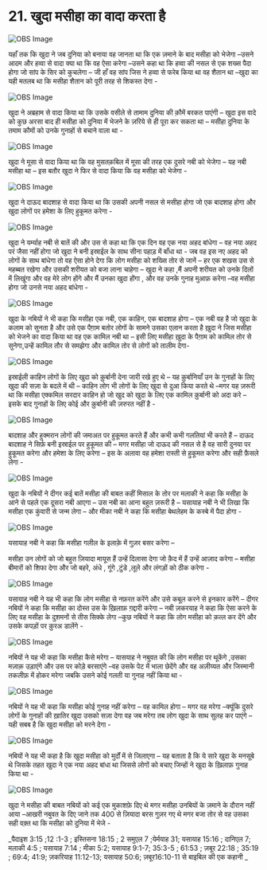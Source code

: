 # 21. खुदा मसीहा का वादा करता है 

![OBS Image](https://cdn.door43.org/obs/jpg/360px/obs-en-21-01.jpg)

यहाँ तक कि खुदा ने जब दुनिया को बनाया वह जानता था कि एक ज़माने के बाद मसीहा को भेजेगा –उसने आदम और हव्वा से वादा क्या था कि वह ऐसा करेगा –उसने कहा था कि हव्वा की नसल से एक शख्स पैदा होगा जो सांप के सिर को कुचलेगा – जी हाँ वह सांप जिस ने हव्वा से फरेब किया था वह शैतान था –खुदा का यही मतलब था कि मसीहा शैतान को पूरी तरह से शिकस्त देगा - 

![OBS Image](https://cdn.door43.org/obs/jpg/360px/obs-en-21-02.jpg)

खुदा ने अब्रहाम से वादा किया था कि उसके वसीले से तामाम दुनिया की क़ौमें बरकत पाएंगी – खुदा इस वादे को कुछ अरसा बाद ही मसीहा को दुनिया में भेजने के ज़रिये से ही पूरा कर सकता था – मसीहा दुनिया के तमाम कौमों को उनके गुनाहों से बचाने वाला था -  

![OBS Image](https://cdn.door43.org/obs/jpg/360px/obs-en-21-03.jpg)

खुदा ने मूसा से वादा किया था कि वह मुसतक़बिल में मूसा की तरह एक दुसरे नबी को भेजेगा – यह नबी मसीहा था – इस बतौर खुदा ने फिर से वादा किया कि वह मसीहा को भेजेगा - 

![OBS Image](https://cdn.door43.org/obs/jpg/360px/obs-en-21-04.jpg)

खुदा ने दाऊद बादशाह से वादा किया था कि उसकी अपनी नसल से मसीहा होगा जो एक बादशाह होगा और खुदा लोगों पर हमेशा के लिए हुकूमत करेगा -

![OBS Image](https://cdn.door43.org/obs/jpg/360px/obs-en-21-05.jpg)

खुदा ने यर्म्याह नबी से बातें की और उस से कहा था कि एक दिन वह एक नया अहद बांधेगा – वह नया अहद परं जैसा नहीं होगा जो खुदा ने बनी इस्राईल के साथ सीना पहाड़ में बाँधा था - जब वह इस नए अहद को लोगों के साथ बांधेगा तो वह ऐसा होने देगा कि लोग मसीहा को शख्सि तोर से जानें – हर एक शखस उस से महब्बत रखेगा और उसकी शरीयत को बजा लाना चाहेगा – खुदा ने कहा ,मैं अपनी शरीयत को उनके दिलों में लिखूंगा और वह मेरे लोग होंगे और मैं उनका खुदा होंगा , और वह उनके गुनाह मुआफ़ करेगा –वह मसीहा होगा जो उनसे नया अहद बांधेगा -    

![OBS Image](https://cdn.door43.org/obs/jpg/360px/obs-en-21-06.jpg)

खुदा के नबियों ने भी कहा कि मसीहा एक नबी, एक काहिन, एक बादशाह होगा – एक नबी वह है जो खुदा के कलाम को सुनता है और उसे एक पैग़ाम बतोर लोगों के सामने उसका एलान करता है ख़ुदा ने जिस मसीहा को भेजने का वादा किया था वह एक कामिल नबी था – इसी लिए मसीहा ख़ुदा के पैग़ाम को कामिल तोर से सुनेगा,उन्हें कामिल तौर से समझेगा और कामिल तोर से लोगों को तालीम देगा-   

![OBS Image](https://cdn.door43.org/obs/jpg/360px/obs-en-21-07.jpg)

इस्राईली काहिन लोगों के लिए खुदा को क़ुर्बानी देना जारी रखे हुए थे – यह क़ुर्बानियाँ उन के गुनाहों के लिए खुदा की सज़ा के बदले में थी – काहिन लोग भी लोगों के लिए खुदा से दुआ किया करते थे –मगर यह ज़रूरी था कि मसीहा एक्कमिल सरदार काहिन हो जो खुद को खुदा के लिए एक कामिल क़ुर्बानी को अदा करे – इसके बाद गुनाहों के लिए कोई और क़ुर्बानी की ज़रुरत नहीं है -   

![OBS Image](https://cdn.door43.org/obs/jpg/360px/obs-en-21-08.jpg)

बादशाह और हुक्मरान लोगों की जमाअत पर हुकूमत करते हैं और कभी कभी गलतियां भी करते हैं – दाऊद बादशाह ने सिर्फ़ बनी इस्राईल पर हुकूमत की – मगर मसीहा जो दाऊद की नसल से है वह सारी दुनया पर हुकूमत करेगा और हमेशा के लिए करेगा – इस के अलावा वह हमेशा रास्ती से हुकूमत करेगा और सही फ़ैसले लेगा -

![OBS Image](https://cdn.door43.org/obs/jpg/360px/obs-en-21-09.jpg)

खुदा के नबियों ने दीगर कई बातें मसीहा की बाबत कहीं मिसाल के तोर पर मलाकी ने कहा कि मसीहा के आने से पहले एक दूसरा नबी आएगा – उस नबी का आना बहुत ज़रूरी है – यसायाह नबी ने भी लिखा कि मसीहा एक कुंवारी से जन्म लेगा – और मीका नबी ने कहा कि मसीहा बेथलेहम के कस्बे में पैदा होगा -   

![OBS Image](https://cdn.door43.org/obs/jpg/360px/obs-en-21-10.jpg)

यसायाह नबी ने कहा कि मसीहा गलील के इलाक़े में गुज़र बसर करेगा – 

मसीहा उन लोगों को जो बहुत ज़ियादा मायूस हैं उन्हें दिलासा देगा जो क़ैद में हैं उन्हें आज़ाद करेगा – मसीहा बीमारों को शिफा देगा और जो बहरे, अंधे , गूंगे ,टुंडे ,लूले और लंगड़ों को ठीक करेगा -

![OBS Image](https://cdn.door43.org/obs/jpg/360px/obs-en-21-11.jpg)

यसायाह नबी ने यह भी कहा कि लोग मसीहा से नफ़रत करेंगे और उसे कबूल करने से इनकार करेंगे – दीगर नबियों ने कहा कि मसीहा का दोस्त उस के ख़िलाफ़      ग़द्दारी करेगा – नबी ज़करयाह  ने कहा कि ऐसा करने के लिए वह मसीहा के दुशमनों से तीस सिक्के लेगा –कुछ नबियों ने कहा कि लोग मसीहा को क़त्ल कर देंगे और उसके कपड़ों पर क़ुरअ  डालेंगे -

![OBS Image](https://cdn.door43.org/obs/jpg/360px/obs-en-21-12.jpg)

नबियों ने यह भी कहा कि मसीहा कैसे मरेगा – यासयाह ने नबुवत की कि लोग मसीहा पर थूकेंगे ,उसका मज़ाक़ उड़ाएंगे और उस पर कोड़े बरसाएंगे –वह उसके पेट में भाला छेदेंगे और वह अज़ीय्यत और जिस्मानी तकलीफ़ में होकर मरेगा जबकि उसने कोई गलती या गुनाह नहीं किया  था  -  

![OBS Image](https://cdn.door43.org/obs/jpg/360px/obs-en-21-13.jpg)

नबियों ने यह भी कहा कि मसीहा कोई गुनाह नहीं करेगा – वह कामिल होगा – मगर वह मरेगा –क्यूंकि दुसरे लोगों के गुनाहों की ख़ातिर खुदा उसको सज़ा देगा वह जब मरेगा तब लोग खुदा के साथ सुलह कर पाएंगे –यही सबब है कि खुदा मसीहा को मरने देगा -

![OBS Image](https://cdn.door43.org/obs/jpg/360px/obs-en-21-14.jpg)

नबियों ने यह भी कहा है कि खुदा मसीहा को मुर्दों में से जिलाएगा – यह बताता है कि ये सारे खुदा के मनसूबे थे जिसके तहत खुदा ने एक नया अहद बांधा था जिससे लोगों को बचाए जिन्हों ने खुदा के ख़िलाफ़ गुनाह किया था -   

![OBS Image](https://cdn.door43.org/obs/jpg/360px/obs-en-21-15.jpg)

खुदा ने मसीहा की बाबत नबियों को कई एक मुकाशफ़े दिए थे मगर मसीहा उनबियों के ज़माने के दौरान नहीं आया –आखरी नबुवत के दिए जाने तक 400 से ज़ियादा बरस गुज़र गए थे मगर बजा तोर से वह उसका सही वक़्त था कि मसीहा को दुनिया में भेजे -     

_पैदाइश 3:15 ;12 :1-3 ; इस्तिसना 18:15 ; 2 समुएल 7 ;येर्मयाह 31; यसायाह 15:16 ; दानिएल 7; मलाकी 4:5 ; यसायाह 7:14 ; मीका 5:2; यसायाह 9:1-7; 35:3-5 ; 61:53 ; ज़बूर 22:18 ; 35:19 ; 69:4; 41:9; ज़करियाह 11:12-13; यसायाह 50:6; ज़बूर16:10-11 से बाइबिल की एक कहानी _